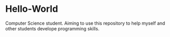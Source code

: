 # Hello-World

Computer Science student. Aiming to use this repository to help myself and other students develope programming skills.
